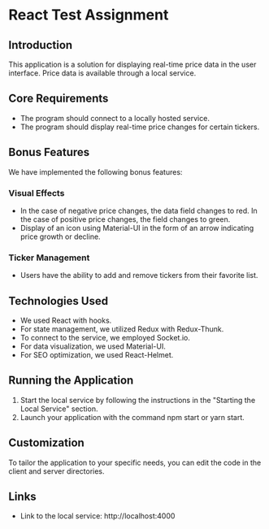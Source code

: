 # React Test Assignment

## Introduction
This application is a solution for displaying real-time price data in the user interface. Price data is available through a local service.

## Core Requirements
- The program should connect to a locally hosted service.
- The program should display real-time price changes for certain tickers.

## Bonus Features
We have implemented the following bonus features:

### Visual Effects
- In the case of negative price changes, the data field changes to red. In the case of positive price changes, the field changes to green.
- Display of an icon using Material-UI in the form of an arrow indicating price growth or decline.

### Ticker Management
- Users have the ability to add and remove tickers from their favorite list.

## Technologies Used
- We used React with hooks.
- For state management, we utilized Redux with Redux-Thunk.
- To connect to the service, we employed Socket.io.
- For data visualization, we used Material-UI.
- For SEO optimization, we used React-Helmet.
## Running the Application
1. Start the local service by following the instructions in the "Starting the Local Service" section.
2. Launch your application with the command npm start or yarn start.


## Customization
To tailor the application to your specific needs, you can edit the code in the client and server directories.

## Links
- Link to the local service: http://localhost:4000
